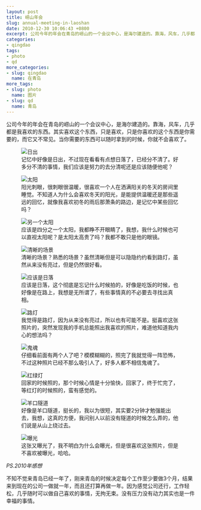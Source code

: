 ```yaml
---
layout: post
title: 崂山年会
slug: annual-meeting-in-laoshan
date: 2010-12-30 10:06:43 +0800
excerpt: 公司今年的年会在青岛的崂山的一个会议中心，是海尔建造的。靠海，风车，几乎都是我喜欢的东西。其实喜欢这个东西，只是喜欢，只是你喜欢的这个东西是你需要的，而它又不常见。当你需要的东西可以随时拿到的时候，你就不会喜欢了。
categories:
- qingdao
tags:
- photo
- qd
more_categories:
- slug: qingdao
  name: 在青岛
more_tags:
- slug: photo
  name: 图片
- slug: qd
  name: 青岛
---
```


公司今年的年会在青岛的崂山的一个会议中心，是海尔建造的。靠海，风车，几乎都是我喜欢的东西。其实喜欢这个东西，只是喜欢，只是你喜欢的这个东西是你需要的，而它又不常见。当你需要的东西可以随时拿到的时候，你就不会喜欢了。

<figure>
	<img src="{{ site.path.uploads }}2010/12/30/annual-meeting-in-laoshan/bigsun.jpg" alt="日出" />
	<figcaption>
		记忆中好像是日出，不过现在看看有点想日落了，已经分不清了。好多分不清的事情，我们应该是努力的去分清呢还是应该随便他呢？
	</figcaption>
</figure>

<figure>
	<img src="{{ site.path.uploads }}2010/12/30/annual-meeting-in-laoshan/bigsun2.jpg" alt="太阳" />
	<figcaption>
		阳光刺眼，很刺眼很温暖，很喜欢一个人在洒满阳关的冬天的房间里睡觉。不知道人为什么会喜欢冬天的阳光，是能提供温暖还是那些遥远的回忆，就像我喜欢初冬的雨后那萧条的路边，是记忆中某些回忆吗？
	</figcaption>
</figure>

<figure>
	<img src="{{ site.path.uploads }}2010/12/30/annual-meeting-in-laoshan/bigsun3.jpg" alt="另一个太阳" />
	<figcaption>
		应该是四分之一个太阳，我都睁不开眼睛了，我想，我什么时候也可以直视太阳呢？是太阳太高贵了吗？我都不敢只是他的眼镜。
	</figcaption>
</figure>

<figure>
	<img src="{{ site.path.uploads }}2010/12/30/annual-meeting-in-laoshan/clear.jpg" alt="清晰的场景" />
	<figcaption>
		清晰的场景？熟悉的场景？虽然清晰但是可以隐隐约约看到路灯，虽然从来没有亮过，但是仍然很好看。
	</figcaption>
</figure>

<figure>
	<img src="{{ site.path.uploads }}2010/12/30/annual-meeting-in-laoshan/fc.jpg" alt="应该是日落" />
	<figcaption>
		应该是日落，这个彻底是忘记什么时候拍的，好像是吃饭的时候，也好像是在路上，我想是无所谓了，有些事情真的不必要去寻找出真相。
	</figcaption>
</figure>

<figure>
	<img src="{{ site.path.uploads }}2010/12/30/annual-meeting-in-laoshan/feelings.jpg" alt="路灯" />
	<figcaption>
		我觉得是路灯，因为从来没有亮过，所以也有可能不是。挺喜欢这张照片的，突然发现我的手机总能照出我喜欢的照片，难道他知道我内心的想法吗？
	</figcaption>
</figure>

<figure>
	<img src="{{ site.path.uploads }}2010/12/30/annual-meeting-in-laoshan/ghost.jpg" alt="鬼魂" />
	<figcaption>
		仔细看前面有两个人了吧？模模糊糊的，照完了我就觉得一阵恐怖，不过这种照片已经不那么吸引人了，好多人都不相信鬼魂了。
	</figcaption>
</figure>

<figure>
	<img src="{{ site.path.uploads }}2010/12/30/annual-meeting-in-laoshan/red.jpg" alt="红绿灯" />
	<figcaption>
		回家的时候照的，那个时候心情是十分愉快，回家了，终于忙完了，等红灯的时候照的，蛮有感觉的。
	</figcaption>
</figure>

<figure>
	<img src="{{ site.path.uploads }}2010/12/30/annual-meeting-in-laoshan/tunnel.jpg" alt="羊口隧道" />
	<figcaption>
		好像是羊口隧道，挺长的，我以为很短，其实要2分钟才勉强能出去，我想，这真的方便，我问别人以前没有隧道的时候怎么弄的，他们说是从山上绕过去。
	</figcaption>
</figure>

<figure>
	<img src="{{ site.path.uploads }}2010/12/30/annual-meeting-in-laoshan/white.jpg" alt="曝光" />
	<figcaption>
		这张又曝光了，我不明白为什么会曝光，但是很喜欢这张照片，但是不喜欢被曝光，哈哈。
	</figcaption>
</figure>


*PS.2010年感想*

不知不觉来青岛已经一年了，刚来青岛的时候决定每个工作至少要做3个月，结果来到现在的公司一做就一年，而且还打算再做一年。因为感觉公司还行，工作轻松，几乎随时可以做自己喜欢的事情，无拘无束。没有压力没有动力其实也是一件幸福的事情。
